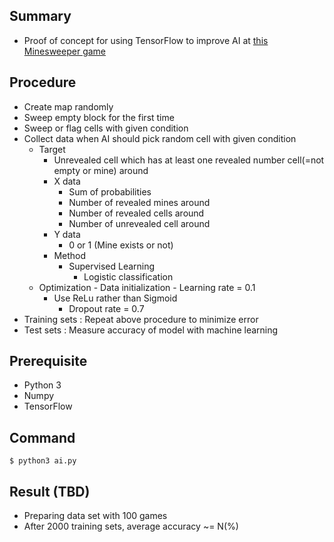 ## Summary

- Proof of concept for using TensorFlow to improve AI at <a href="https://minemine.io">this Minesweeper game</a>

## Procedure

- Create map randomly
- Sweep empty block for the first time
- Sweep or flag cells with given condition
- Collect data when AI should pick random cell with given condition
  - Target
	  - Unrevealed cell which has at least one revealed number cell(=not empty or mine) around
	- X data
		- Sum of probabilities
		- Number of revealed mines around
		- Number of revealed cells around
		- Number of unrevealed cell around
	- Y data
		- 0 or 1 (Mine exists or not)
	- Method
	  - Supervised Learning
		- Logistic classification
  - Optimization
		- Data initialization
		- Learning rate = 0.1
	  - Use ReLu rather than Sigmoid
		- Dropout rate = 0.7
- Training sets : Repeat above procedure to minimize error
- Test sets : Measure accuracy of model with machine learning

## Prerequisite

- Python 3
- Numpy
- TensorFlow

## Command

~~~~
$ python3 ai.py
~~~~

## Result (TBD)

- Preparing data set with 100 games
- After 2000 training sets, average accuracy ~= N(%)

